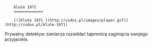 
        Klute 1971 
        =============
        
        [![Klute 1971 ](http://vidos.pl/images/player.gif)](http://vidos.pl/klute-1971)
        
        
 Prywatny detektyw zamierza rozwikłać tajemnicę zaginięcia swojego przyjaciela.
    